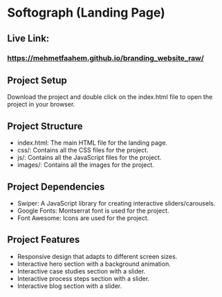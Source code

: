 # Softograph (Landing Page)

## Live Link:

### https://mehmetfaahem.github.io/branding_website_raw/

## Project Setup

Download the project and double click on the index.html file to open the project in your browser.

## Project Structure

- index.html: The main HTML file for the landing page.
- css/: Contains all the CSS files for the project.
- js/: Contains all the JavaScript files for the project.
- images/: Contains all the images for the project.

## Project Dependencies

- Swiper: A JavaScript library for creating interactive sliders/carousels.
- Google Fonts: Montserrat font is used for the project.
- Font Awesome: Icons are used for the project.

## Project Features

- Responsive design that adapts to different screen sizes.
- Interactive hero section with a background animation.
- Interactive case studies section with a slider.
- Interactive process steps section with a slider.
- Interactive blog section with a slider.
